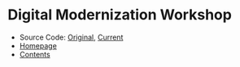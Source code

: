 # Digital Modernization Workshop

- Source Code: [Original](https://github.com/darkreapyre/aws-modernization-workshop), [Current](https://github.com/svyotov/aws-modernization-workshop)
- [Homepage](https://svyotov.github.io/aws-modernization-workshop/#/)
- [Contents](https://svyotov.github.io/aws-modernization-workshop/#/docs/_navigation.md)
